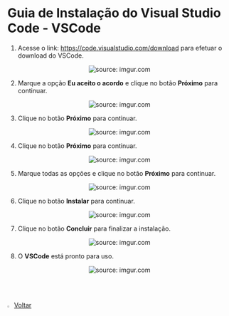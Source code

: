 ﻿<h1>Guia de Instalação do Visual Studio Code - VSCode</h1>

1. Acesse o link: https://code.visualstudio.com/download para efetuar o download do VSCode.
<div align="center"><img src="https://i.imgur.com/wr6dgnD.png" title="source: imgur.com" /></div>

2. Marque a opção **Eu aceito o acordo** e clique no botão **Próximo** para continuar.
<div align="center"><img  src="https://i.imgur.com/iq1CAdC.png" title="source: imgur.com" /></div>

3. Clique no botão **Próximo** para continuar.
<div align="center"><img   src="https://i.imgur.com/SkGW7N4.png" title="source: imgur.com" /></div>

4. Clique no botão **Próximo** para continuar.
<div align="center"><img   src="https://i.imgur.com/Qd4xtU4.png" title="source: imgur.com" /></div>

5. Marque todas as opções e clique no botão **Próximo** para continuar.
<div align="center"><img  src="https://i.imgur.com/nbmFMEE.png" title="source: imgur.com" /></div>

6. Clique no botão **Instalar** para continuar.
<div align="center"><img  src="https://i.imgur.com/HubMQNa.png" title="source: imgur.com" /></a></div>

7. Clique no botão **Concluir** para finalizar a instalação.
<div align="center"><img  src="https://i.imgur.com/EF64NeW.png" title="source: imgur.com" /></div>

8. O **VSCode** está pronto para uso.
<div align="center"><img  src="https://i.imgur.com/f3pwxmP.png" title="source: imgur.com" /></div>

<br /><br />

<div align="left"><a href="README.md"><img src="https://i.imgur.com/XMgF3gl.png" title="source: imgur.com" width="3%"/>Voltar</a></div>
